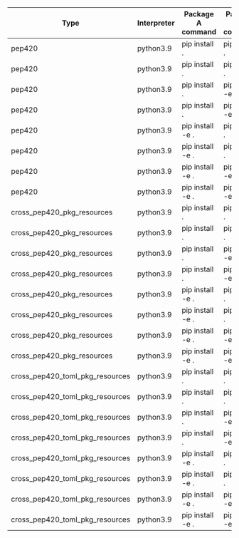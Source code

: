 | Type | Interpreter | Package A command | Package B command | Uninstall | Status |
| --- | --- | --- | --- | --- | --- |
| pep420 | python3.9 | pip install . | pip install . | A | ✅ |
| pep420 | python3.9 | pip install . | pip install . | B | ✅ |
| pep420 | python3.9 | pip install . | pip install -e . | A | ✅ |
| pep420 | python3.9 | pip install . | pip install -e . | B | ✅ |
| pep420 | python3.9 | pip install -e . | pip install . | A | ✅ |
| pep420 | python3.9 | pip install -e . | pip install . | B | ✅ |
| pep420 | python3.9 | pip install -e . | pip install -e . | A | ✅ |
| pep420 | python3.9 | pip install -e . | pip install -e . | B | ✅ |
| cross_pep420_pkg_resources | python3.9 | pip install . | pip install . | A | ✅ |
| cross_pep420_pkg_resources | python3.9 | pip install . | pip install . | B | ✅ |
| cross_pep420_pkg_resources | python3.9 | pip install . | pip install -e . | A | ✅ |
| cross_pep420_pkg_resources | python3.9 | pip install . | pip install -e . | B | ✅ |
| cross_pep420_pkg_resources | python3.9 | pip install -e . | pip install . | A | ✅ |
| cross_pep420_pkg_resources | python3.9 | pip install -e . | pip install . | B | ✅ |
| cross_pep420_pkg_resources | python3.9 | pip install -e . | pip install -e . | A | ❌ |
| cross_pep420_pkg_resources | python3.9 | pip install -e . | pip install -e . | B | ❌ |
| cross_pep420_toml_pkg_resources | python3.9 | pip install . | pip install . | A | ✅ |
| cross_pep420_toml_pkg_resources | python3.9 | pip install . | pip install . | B | ✅ |
| cross_pep420_toml_pkg_resources | python3.9 | pip install . | pip install -e . | A | ✅ |
| cross_pep420_toml_pkg_resources | python3.9 | pip install . | pip install -e . | B | ✅ |
| cross_pep420_toml_pkg_resources | python3.9 | pip install -e . | pip install . | A | ✅ |
| cross_pep420_toml_pkg_resources | python3.9 | pip install -e . | pip install . | B | ✅ |
| cross_pep420_toml_pkg_resources | python3.9 | pip install -e . | pip install -e . | A | ✅ |
| cross_pep420_toml_pkg_resources | python3.9 | pip install -e . | pip install -e . | B | ✅ |
